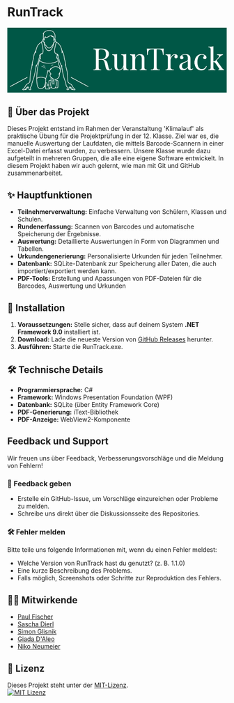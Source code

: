 # RunTrack
![Logo](https://raw.githubusercontent.com/KreativeName1/RunTrack/main/Images/RunTrack_Logo_Farbe.png)

## 📖 Über das Projekt
Dieses Projekt entstand im Rahmen der Veranstaltung 'Klimalauf'
als praktische Übung für die Projektprüfung in der 12. Klasse. Ziel war es,
die manuelle Auswertung der Laufdaten, die mittels Barcode-Scannern
in einer Excel-Datei erfasst wurden, zu verbessern.
Unsere Klasse wurde dazu aufgeteilt in mehreren Gruppen, die alle eine eigene Software entwickelt.
In diesem Projekt haben wir auch gelernt, wie man mit Git und GitHub zusammenarbeitet.

## ✨ Hauptfunktionen
* **Teilnehmerverwaltung:** Einfache Verwaltung von Schülern, Klassen und Schulen.
* **Rundenerfassung:** Scannen von Barcodes und automatische Speicherung der Ergebnisse.
* **Auswertung:** Detaillierte Auswertungen in Form von Diagrammen und Tabellen.
* **Urkundengenerierung:** Personalisierte Urkunden für jeden Teilnehmer.
* **Datenbank:** SQLite-Datenbank zur Speicherung aller Daten, die auch importiert/exportiert werden kann.
* **PDF-Tools:** Erstellung und Apassungen von PDF-Dateien für die Barcodes, Auswertung und Urkunden

## 🚀 Installation

1. **Voraussetzungen:**  Stelle sicher, dass auf deinem System **.NET Framework 9.0** installiert ist.
2. **Download:** Lade die neueste Version von [GitHub Releases](https://github.com/KreativeName1/RunTrack/releases) herunter.
3. **Ausführen:** Starte die RunTrack.exe.

## 🛠️ **Technische Details**  

- **Programmiersprache:** C#  
- **Framework:** Windows Presentation Foundation (WPF)  
- **Datenbank:** SQLite (über Entity Framework Core)  
- **PDF-Generierung:** iText-Bibliothek  
- **PDF-Anzeige:** WebView2-Komponente  

## Feedback und Support

Wir freuen uns über Feedback, Verbesserungsvorschläge und die Meldung von Fehlern!
### 📝 Feedback geben
- Erstelle ein GitHub-Issue, um Vorschläge einzureichen oder Probleme zu melden.
- Schreibe uns direkt über die Diskussionsseite des Repositories.

### 🛠️ Fehler melden

Bitte teile uns folgende Informationen mit, wenn du einen Fehler meldest:
- Welche Version von RunTrack hast du genutzt? (z. B. 1.1.0)
- Eine kurze Beschreibung des Problems.
- Falls möglich, Screenshots oder Schritte zur Reproduktion des Fehlers.

## 👩‍💻 Mitwirkende
- [Paul Fischer](https://github.com/Fuxson)
- [Sascha Dierl](https://github.com/KreativeName1)
- [Simon Glisnik](https://github.com/CyberEnte)
- [Giada D'Aleo](https://github.com/GD1900)
- [Niko Neumeier](https://github.com/user10201)

## 📜 **Lizenz**  
Dieses Projekt steht unter der [MIT-Lizenz](https://opensource.org/licenses/MIT).  
[![MIT Lizenz](https://img.shields.io/badge/License-MIT-yellow.svg)](https://opensource.org/licenses/MIT)  
